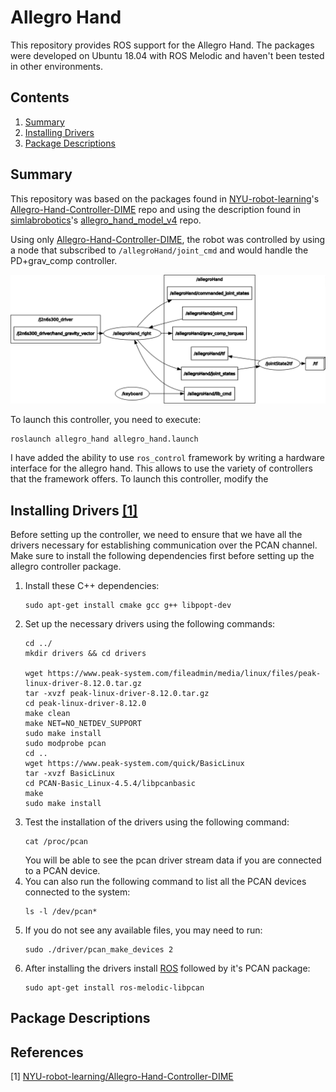 # Allegro Hand
This repository provides ROS support for the Allegro Hand. The packages were developed on Ubuntu 18.04 with ROS Melodic and haven't been tested in other environments.

## Contents
1. [Summary](#summary)
2. [Installing Drivers](#drivers)
3. [Package Descriptions](#package_descriptions)

## Summary <a name="summary"></a>
This repository was based on the packages found in [NYU-robot-learning](https://github.com/NYU-robot-learning)'s [Allegro-Hand-Controller-DIME](https://github.com/NYU-robot-learning/Allegro-Hand-Controller-DIME) repo and using the description found in [simlabrobotics](https://github.com/simlabrobotics)'s [allegro_hand_model_v4](https://github.com/simlabrobotics/allegro_hand_model_v4) repo.

Using only [Allegro-Hand-Controller-DIME](https://github.com/NYU-robot-learning/Allegro-Hand-Controller-DIME), the robot was controlled by using a node that subscribed to `/allegroHand/joint_cmd` and would handle the PD+grav_comp controller.
<p align="center">
  <img src="docs/images/rosgraph_nyu_controller.png" />
</p>
To launch this controller, you need to execute:

```
roslaunch allegro_hand allegro_hand.launch
```

I have added the ability to use `ros_control` framework by writing a hardware interface for the allegro hand. This allows to use the variety of controllers that the framework offers. To launch this controller, modify the 

## Installing Drivers [[1]](#1) <a name="drivers"></a>
Before setting up the controller, we need to ensure that we have all the drivers necessary for establishing communication over the PCAN channel. Make sure to install the following dependencies first before setting up the allegro controller package.

1. Install these C++ dependencies:
   ```
   sudo apt-get install cmake gcc g++ libpopt-dev
   ```
2. Set up the necessary drivers using the following commands:
   ```
   cd ../
   mkdir drivers && cd drivers
   
   wget https://www.peak-system.com/fileadmin/media/linux/files/peak-linux-driver-8.12.0.tar.gz
   tar -xvzf peak-linux-driver-8.12.0.tar.gz
   cd peak-linux-driver-8.12.0
   make clean
   make NET=NO_NETDEV_SUPPORT
   sudo make install 
   sudo modprobe pcan
   cd ..
   wget https://www.peak-system.com/quick/BasicLinux
   tar -xvzf BasicLinux
   cd PCAN-Basic_Linux-4.5.4/libpcanbasic
   make
   sudo make install
   ``` 
3. Test the installation of the drivers using the following command:
   ```
   cat /proc/pcan
   ```
   You will be able to see the pcan driver stream data if you are connected to a PCAN device.
4. You can also run the following command to list all the PCAN devices connected to the system:
   ```
   ls -l /dev/pcan*
   ```
5. If you do not see any available files, you may need to run:
   ```
   sudo ./driver/pcan_make_devices 2
   ```
6. After installing the drivers install [ROS](http://wiki.ros.org/noetic/Installation/Ubuntu) followed by it's PCAN package:
   ```
   sudo apt-get install ros-melodic-libpcan 
   ```

## Package Descriptions <a name="package_descriptions"></a>


## References 
<a id="1">[1]</a> 
[NYU-robot-learning/Allegro-Hand-Controller-DIME](https://github.com/NYU-robot-learning/Allegro-Hand-Controller-DIME/blob/main/README.md?plain=1)
